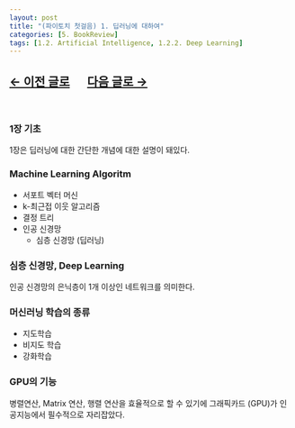 ```yaml
---
layout: post
title: "(파이토치 첫걸음) 1. 딥러닝에 대하여"
categories: [5. BookReview]
tags: [1.2. Artificial Intelligence, 1.2.2. Deep Learning]
---
```


## [←  이전 글로](https://maizer2.github.io/bookreview/2022/04/04/(파이토치-첫걸음)-0.-서론.html) 　  [다음 글로 →](https://maizer2.github.io/bookreview/2022/04/04/(파이토치-첫걸음)-2.-파이토치.html)
<br/>

### 1장 기초

1장은 딥러닝에 대한 간단한 개념에 대한 설명이 돼있다.

### Machine Learning Algoritm

* 서포트 벡터 머신
* k-최근접 이웃 알고리즘
* 결정 트리
* 인공 신경망
    * 심층 신경망 (딥러닝)

### 심층 신경망, Deep Learning

인공 신경망의 은닉층이 1개 이상인 네트워크를 의미한다.

### 머신러닝 학습의 종류

* 지도학습
* 비지도 학습
* 강화학습

### GPU의 기능

병렬연산, Matrix 연산, 행렬 연산을 효율적으로 할 수 있기에 그래픽카드 (GPU)가 인공지능에서 필수적으로 자리잡았다.

